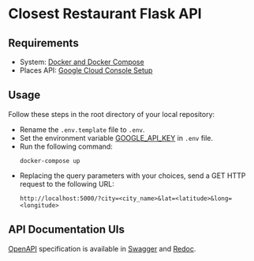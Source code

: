 # Closest Restaurant Flask API
## Requirements
- System: [Docker and Docker Compose](https://docs.docker.com/compose/install/)
- Places API: [Google Cloud Console Setup](https://developers.google.com/maps/documentation/places/web-service/cloud-setup)
## Usage
Follow these steps in the root directory of
your local repository:
- Rename the ```.env.template``` file to ```.env```.
- Set the environment variable [GOOGLE_API_KEY](https://developers.google.com/maps/documentation/places/web-service/get-api-key) in ```.env``` file.
- Run the following command:
    ```
    docker-compose up
    ```
- Replacing the query parameters with your choices, send a GET HTTP request to the following URL:
    ```
    http://localhost:5000/?city=<city_name>&lat=<latitude>&long=<longitude>
    ```
## API Documentation UIs
[OpenAPI](https://www.openapis.org/about) specification is available in [Swagger](http://localhost:5000/docs) and [Redoc](http://localhost:5000/redoc).
